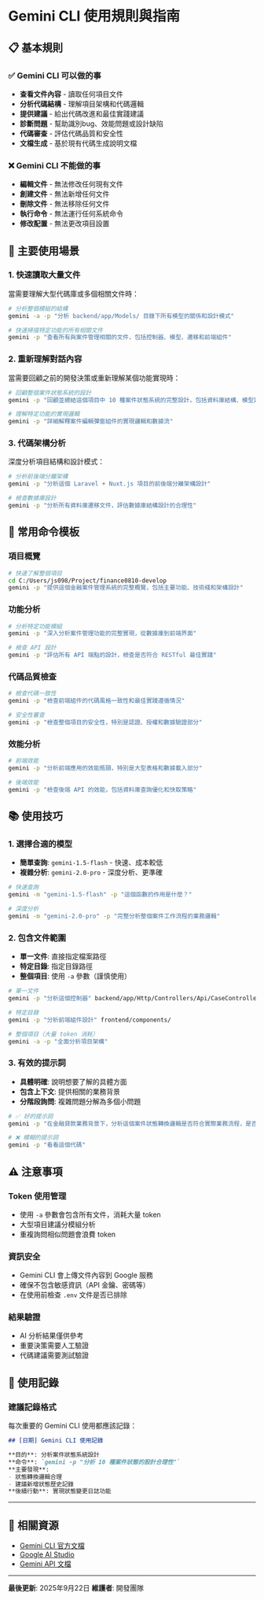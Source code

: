 # Gemini CLI 使用規則與指南

## 📋 基本規則

### ✅ Gemini CLI **可以做的事**
- **查看文件內容** - 讀取任何項目文件
- **分析代碼結構** - 理解項目架構和代碼邏輯
- **提供建議** - 給出代碼改進和最佳實踐建議
- **診斷問題** - 幫助識別bug、效能問題或設計缺陷
- **代碼審查** - 評估代碼品質和安全性
- **文檔生成** - 基於現有代碼生成說明文檔

### ❌ Gemini CLI **不能做的事**
- **編輯文件** - 無法修改任何現有文件
- **創建文件** - 無法新增任何文件
- **刪除文件** - 無法移除任何文件
- **執行命令** - 無法運行任何系統命令
- **修改配置** - 無法更改項目設置

## 🎯 主要使用場景

### 1. **快速讀取大量文件**
當需要理解大型代碼庫或多個相關文件時：

```bash
# 分析整個模組的結構
gemini -a -p "分析 backend/app/Models/ 目錄下所有模型的關係和設計模式"

# 快速掃描特定功能的所有相關文件
gemini -p "查看所有與案件管理相關的文件，包括控制器、模型、遷移和前端組件"
```

### 2. **重新理解對話內容**
當需要回顧之前的開發決策或重新理解某個功能實現時：

```bash
# 回顧整個案件狀態系統的設計
gemini -p "回顧並總結這個項目中 10 種案件狀態系統的完整設計，包括資料庫結構、模型定義、API 實現和前端頁面"

# 理解特定功能的實現邏輯
gemini -p "詳細解釋案件編輯彈窗組件的實現邏輯和數據流"
```

### 3. **代碼架構分析**
深度分析項目結構和設計模式：

```bash
# 分析前後端分離架構
gemini -p "分析這個 Laravel + Nuxt.js 項目的前後端分離架構設計"

# 檢查數據庫設計
gemini -p "分析所有資料庫遷移文件，評估數據庫結構設計的合理性"
```

## 🚀 常用命令模板

### **項目概覽**
```bash
# 快速了解整個項目
cd C:/Users/js098/Project/finance0810-develop
gemini -p "提供這個金融案件管理系統的完整概覽，包括主要功能、技術棧和架構設計"
```

### **功能分析**
```bash
# 分析特定功能模組
gemini -p "深入分析案件管理功能的完整實現，從數據庫到前端界面"

# 檢查 API 設計
gemini -p "評估所有 API 端點的設計，檢查是否符合 RESTful 最佳實踐"
```

### **代碼品質檢查**
```bash
# 檢查代碼一致性
gemini -p "檢查前端組件的代碼風格一致性和最佳實踐遵循情況"

# 安全性審查
gemini -p "檢查整個項目的安全性，特別是認證、授權和數據驗證部分"
```

### **效能分析**
```bash
# 前端效能
gemini -p "分析前端應用的效能瓶頸，特別是大型表格和數據載入部分"

# 後端效能
gemini -p "檢查後端 API 的效能，包括資料庫查詢優化和快取策略"
```

## 📚 使用技巧

### 1. **選擇合適的模型**
- **簡單查詢**: `gemini-1.5-flash` - 快速、成本較低
- **複雜分析**: `gemini-2.0-pro` - 深度分析、更準確

```bash
# 快速查詢
gemini -m "gemini-1.5-flash" -p "這個函數的作用是什麼？"

# 深度分析
gemini -m "gemini-2.0-pro" -p "完整分析整個案件工作流程的業務邏輯"
```

### 2. **包含文件範圍**
- **單一文件**: 直接指定檔案路徑
- **特定目錄**: 指定目錄路徑
- **整個項目**: 使用 `-a` 參數（謹慎使用）

```bash
# 單一文件
gemini -p "分析這個控制器" backend/app/Http/Controllers/Api/CaseController.php

# 特定目錄
gemini -p "分析前端組件設計" frontend/components/

# 整個項目（大量 token 消耗）
gemini -a -p "全面分析項目架構"
```

### 3. **有效的提示詞**
- **具體明確**: 說明想要了解的具體方面
- **包含上下文**: 提供相關的業務背景
- **分階段詢問**: 複雜問題分解為多個小問題

```bash
# ✅ 好的提示詞
gemini -p "在金融貸款業務背景下，分析這個案件狀態轉換邏輯是否符合實際業務流程，是否有遺漏的狀態或不合理的轉換"

# ❌ 模糊的提示詞
gemini -p "看看這個代碼"
```

## ⚠️ 注意事項

### **Token 使用管理**
- 使用 `-a` 參數會包含所有文件，消耗大量 token
- 大型項目建議分模組分析
- 重複詢問相似問題會浪費 token

### **資訊安全**
- Gemini CLI 會上傳文件內容到 Google 服務
- 確保不包含敏感資訊（API 金鑰、密碼等）
- 在使用前檢查 `.env` 文件是否已排除

### **結果驗證**
- AI 分析結果僅供參考
- 重要決策需要人工驗證
- 代碼建議需要測試驗證

## 📝 使用記錄

### **建議記錄格式**
每次重要的 Gemini CLI 使用都應該記錄：

```markdown
## [日期] Gemini CLI 使用記錄

**目的**: 分析案件狀態系統設計
**命令**: `gemini -p "分析 10 種案件狀態的設計合理性"`
**主要發現**:
- 狀態轉換邏輯合理
- 建議新增狀態歷史記錄
**後續行動**: 實現狀態變更日誌功能
```

---

## 🔗 相關資源

- [Gemini CLI 官方文檔](https://github.com/google/gemini-cli)
- [Google AI Studio](https://aistudio.google.com/)
- [Gemini API 文檔](https://ai.google.dev/docs)

---

**最後更新**: 2025年9月22日
**維護者**: 開發團隊